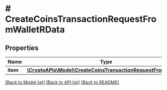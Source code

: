 # # CreateCoinsTransactionRequestFromWalletRData

## Properties

Name | Type | Description | Notes
------------ | ------------- | ------------- | -------------
**item** | [**\CryptoAPIs\Model\CreateCoinsTransactionRequestFromWalletRI**](CreateCoinsTransactionRequestFromWalletRI.md) |  |

[[Back to Model list]](../../README.md#models) [[Back to API list]](../../README.md#endpoints) [[Back to README]](../../README.md)
